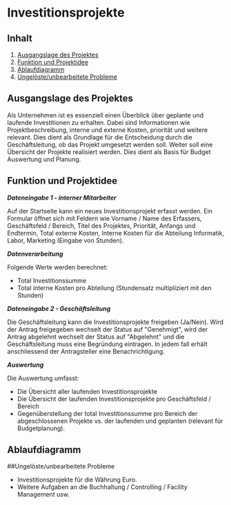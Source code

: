 # Investitionsprojekte
## Inhalt
1. [Ausgangslage des Projektes](#ausgangslage-des-projektes)
2. [Funktion und Projektidee](#funktion-und-projektidee)
3. [Ablaufdiagramm](#ablaufdiagramm)
4. [Ungelöste/unbearbeitete Probleme](#ungelsteunbearbeitete-probleme)


## Ausgangslage des Projektes
Als Unternehmen ist es essenziell einen Überblick über geplante und laufende Investitionen 
zu erhalten. Dabei sind Informationen wie Projektbeschreibung, interne und externe Kosten, priorität und
weitere relevant. Dies dient als Grundlage für die Entscheidung durch die Geschäftsleitung, ob das Projekt
umgesetzt werden soll. Weiter soll eine Übersicht der Projekte realisiert werden.
Dies dient als Basis für Budget Auswertung und Planung.

## Funktion und Projektidee
***Dateneingabe 1 - interner Mitarbeiter***

Auf der Startseite kann ein neues Investitionsprojekt erfasst werden.
Ein Formular öffnet sich mit Feldern wie Vorname / Name des Erfassers, Geschäftsfeld / Bereich, Titel des Projektes, 
Priorität, Anfangs und Endtermin, Total externe Kosten, Interne Kosten für die Abteilung
Informatik, Labor, Marketing (Eingabe von Stunden).

***Datenverarbeitung***

Folgende Werte werden berechnet:
- Total Investitionssumme
- Total interne Kosten pro Abteilung (Stundensatz multipliziert mit den Stunden)

***Dateneingabe 2 - Geschäftsleitung***

Die Geschäftsleitung kann die Investitionsprojekte freigeben (Ja/Nein).
Wird der Antrag freigegeben wechselt der Status auf "Genehmigt", wird 
der Antrag abgelehnt wechselt der Status auf "Abgelehnt" und die Geschäftsleitung muss
eine Begründung eintragen. 
In jedem fall erhält anschliessend der Antragsteller eine Benachrichtigung. 

***Auswertung***

Die Auswertung umfasst:
- Die Übersicht aller laufenden Investitionsprojekte 
- Die Übersicht der laufenden Investitionsprojekte pro Geschäftsfeld / Bereich 
- Gegenüberstellung der total Investitionssumme pro Bereich der abgeschlossenen Projekte vs. der laufenden und geplanten (relevant für Budgetplanung).

## Ablaufdiagramm


##Ungelöste/unbearbeitete Probleme
- Investitionsprojekte für die Währung Euro.
- Weitere Aufgaben an die Buchhaltung / Controlling / Facility Management usw. 